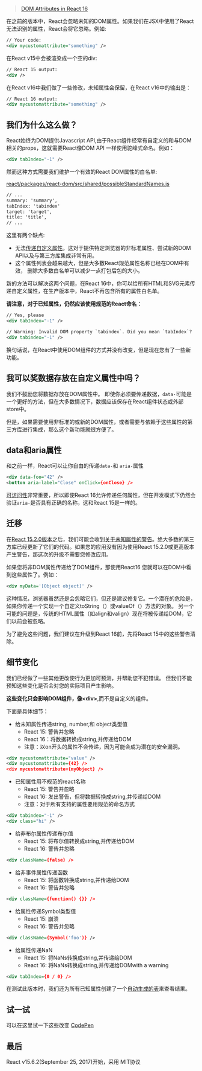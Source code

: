 >[DOM Attributes in React 16](https://reactjs.org/blog/2017/09/08/dom-attributes-in-react-16.html)

在之前的版本中，React会忽略未知的DOM属性。如果我们在JSX中使用了React无法识别的属性，React会将它忽略。例如:

```xml
// Your code:
<div mycustomattribute="something" />
```

在React v15中会被渲染成一个空的div: 

```xml
// React 15 output:
<div />
```

在React v16中我们做了一些修改，未知属性会保留，在React v16中的输出是：

```xml
// React 16 output:
<div mycustomattribute="something" />
```

## 我们为什么这么做？

React始终为DOM提供Javascript API,由于React组件经常有自定义的和与DOM相关的props，这就需要React像DOM API 一样使用驼峰式命名。例如：

```xml
<div tabIndex="-1" />
```

然而这种方式需要我们维护一个有效的React DOM属性的白名单:

[react/packages/react-dom/src/shared/possibleStandardNames.js](https://github.com/facebook/react/blob/master/packages/react-dom/src/shared/possibleStandardNames.js)

```xml
// ...
summary: 'summary',
tabIndex: 'tabindex'
target: 'target',
title: 'title',
// ...
```

这里有两个缺点: 

- 无法[传递自定义属性](https://github.com/facebook/react/issues/140)。这对于提供特定浏览器的非标准属性、尝试新的DOM API以及与第三方库集成非常有用。
- 这个属性列表会越来越大，但是大多数React规范属性名称已经在DOM中有效， 删除大多数白名单可以减少一点打包后包的大小。

新的方法可以解决这两个问题，在React 16中，你可以给所有HTML和SVG元素传递自定义属性，在生产版本中，React不再包含所有的属性白名单。

**请注意，对于已知属性，仍然应该使用规范的React命名：**

```xml
// Yes, please
<div tabIndex="-1" />

// Warning: Invalid DOM property `tabindex`. Did you mean `tabIndex`?
<div tabindex="-1" />
```

换句话说，在React中使用DOM组件的方式并没有改变，但是现在您有了一些新功能。

## 我可以奖数据存放在自定义属性中吗？

我们不鼓励您将数据存放在DOM属性中。 即使你必须要传递数据，`data-`可能是一个更好的方法，但在大多数情况下，数据应该保存在React组件状态或外部store中。

但是，如果需要使用非标准的或新的DOM属性，或者需要与依赖于这些属性的第三方库进行集成，那么这个新功能就很方便了。

## data和aria属性

和之前一样，React可以让你自由的传递`data-`和 `aria-`属性

```xml
<div data-foo="42" />
<button aria-label="Close" onClick={onClose} />
```

[可访问性](https://reactjs.org/docs/accessibility.html)非常重要，所以即使React 16允许传递任何属性，但在开发模式下仍然会验证`aria-`是否具有正确的名称，这和React 15是一样的。

## 迁移

在[React 15.2.0版本](https://github.com/facebook/react/releases/tag/v15.2.0)之后，我们可能会收到[关于未知属性的警告](https://reactjs.org/warnings/unknown-prop.html)。绝大多数的第三方库已经更新了它们的代码。如果您的应用没有因为使用React 15.2.0或更高版本产生警告，那这次的升级不需要您修改应用。

如果您将非DOM属性传递给了DOM组件，那使用React16 您就可以在DOM中看到这些属性了。例如：

```xml
<div myData='[Object object]' />
```
这种情况，浏览器虽然还是会忽略它们，但还是建议修复它。一个潜在的危险是，如果你传递一个实现一个自定义toString（）或valueOf（）方法的对象。 另一个可能的问题是，传统的HTML属性（如align和valign）现在将被传递给DOM，它们以前会被忽略。

为了避免这些问题，我们建议在升级到React 16前，先将React 15中的这些警告清除。

## 细节变化

我们已经做了一些其他更改使行为更加可预测，并帮助您不犯错误。 但我们不能预知这些变化是否会对您的实际项目产生影响。

**这些变化只会影响DOM组件，像&lt;div&gt;**,而不是自定义的组件。

下面是具体细节：

- 给未知属性传递string, number,和 object类型值
	- React 15: 警告并忽略
	- React 16：将数据转换成string,并传递给DOM
	- 注意：以on开头的属性不会传递，因为可能会成为潜在的安全漏洞。


```xml
<div mycustomattribute="value" />
<div mycustomattribute={42} />
<div mycustomattribute={myObject} />
```
	
- 已知属性用不规范的react名称
	- React 15: 警告并忽略
	- React 16: 发出警告，但将数据转换成string,并传递给DOM
	- 注意：对于所有支持的属性要用规范的命名方式

```xml
<div tabindex="-1" />
<div class="hi" />
```


- 给非布尔属性传递布尔值
	- React 15: 将布尔值转换成string,并传递给DOM
	- React 16: 警告并忽略

```xml
<div className={false} />
```


- 给非事件属性传递函数
  - React 15: 将函数转换成string,并传递给DOM
  - React 16: 警告并忽略

```xml
<div className={function() {}} />
```


 - 给属性传递Symbol类型值
	- React 15: 崩溃
	- React 16: 警告并忽略

```xml
<div className={Symbol('foo')} />
```
 	

- 给属性传递NaN
	- React 15: 将NaNs转换成string,并传递给DOM
	- React 16: 将NaNs转换成string,并传递给DOMwith a warning

```xml
<div tabIndex={0 / 0} />
```
	


在测试此版本时，我们还为所有已知属性创建了一个[自动生成的表](https://github.com/facebook/react/blob/master/fixtures/attribute-behavior/AttributeTableSnapshot.md)来查看结果。

## 试一试

可以在这里试一下这些改变 [CodePen](https://codepen.io/gaearon/pen/gxNVdP?editors=0010)

## 最后

React v15.6.2(September 25, 2017)开始，采用 MIT协议